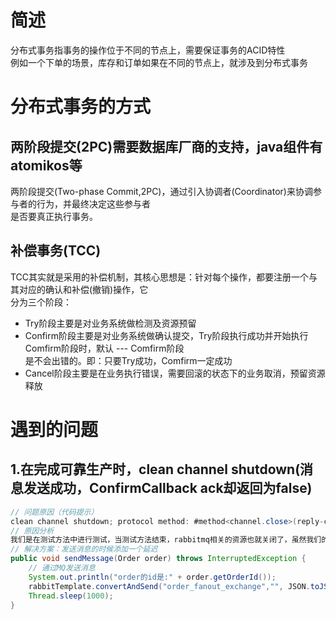 # 简述
分布式事务指事务的操作位于不同的节点上，需要保证事务的ACID特性  
例如一个下单的场景，库存和订单如果在不同的节点上，就涉及到分布式事务  

# 分布式事务的方式
## 两阶段提交(2PC)需要数据库厂商的支持，java组件有atomikos等  
两阶段提交(Two-phase Commit,2PC)，通过引入协调者(Coordinator)来协调参与者的行为，并最终决定这些参与者  
是否要真正执行事务。  

## 补偿事务(TCC) 
TCC其实就是采用的补偿机制，其核心思想是：针对每个操作，都要注册一个与其对应的确认和补偿(撤销)操作，它  
分为三个阶段：  
- Try阶段主要是对业务系统做检测及资源预留
- Confirm阶段主要是对业务系统做确认提交，Try阶段执行成功并开始执行Comfirm阶段时，默认 --- Comfirm阶段   
是不会出错的。即：只要Try成功，Comfirm一定成功  
- Cancel阶段主要是在业务执行错误，需要回滚的状态下的业务取消，预留资源释放

# 遇到的问题
## 1.在完成可靠生产时，clean channel shutdown(消息发送成功，ConfirmCallback ack却返回为false)
```java
// 问题原因（代码提示）
clean channel shutdown; protocol method: #method<channel.close>(reply-code=200, reply-text=OK, class-id=0, method-id=0)
// 原因分析
我们是在测试方法中进行测试，当测试方法结束，rabbitmq相关的资源也就关闭了，虽然我们的消息发送出去，但异步的ConfirmCallback却由于资源关闭而出现了上面的问题
// 解决方案：发送消息的时候添加一个延迟
public void sendMessage(Order order) throws InterruptedException {
    // 通过MQ发送消息
    System.out.println("order的id是:" + order.getOrderId());
    rabbitTemplate.convertAndSend("order_fanout_exchange","", JSON.toJSONString(order),new CorrelationData(order.getOrderId()));
    Thread.sleep(1000);
}
```
